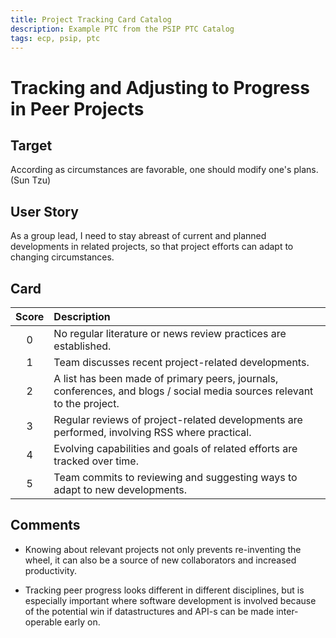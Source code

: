 ```yaml
---
title: Project Tracking Card Catalog
description: Example PTC from the PSIP PTC Catalog
tags: ecp, psip, ptc
---
```

# Tracking and Adjusting to Progress in Peer Projects

## Target

According as circumstances are favorable, one should modify one's plans. (Sun Tzu)

## User Story

As a group lead,
I need to stay abreast of current and planned developments in related projects,
so that project efforts can adapt to changing circumstances.

## Card

| Score         | Description |
| :-------------: | :------------- |
| 0 | No regular literature or news review practices are established. |
| 1 | Team discusses recent project-related developments. |
| 2 | A list has been made of primary peers, journals, conferences, and blogs / social media sources relevant to the project. |
| 3 | Regular reviews of project-related developments are performed, involving RSS where practical. |
| 4 | Evolving capabilities and goals of related efforts are tracked over time. |
| 5 | Team commits to reviewing and suggesting ways to adapt to new developments. |

## Comments

- Knowing about relevant projects not only prevents re-inventing the wheel, it
can also be a source of new collaborators and increased productivity.

- Tracking peer progress looks different in different disciplines, but is especially
important where software development is involved because of the potential win if
datastructures and API-s can be made inter-operable early on.
